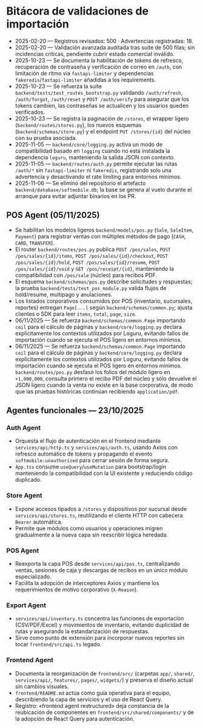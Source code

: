 # Bitácora de validaciones de importación

- 2025-02-20 — Registros revisados: 500 · Advertencias registradas: 18.
- 2025-02-20 — Validación avanzada auditada tras suite de 500 filas; sin incidencias críticas, pendiente cubrir estado comercial inválido.
- 2025-10-23 — Se documenta la habilitación de tokens de refresco, recuperación de contraseña y verificación de correo en `/auth`, con limitación de ritmo vía `fastapi-limiter` y dependencias `fakeredis`/`fastapi-limiter` añadidas a los requirements.
- 2025-10-23 — Se refuerza la suite `backend/tests/test_routes_bootstrap.py` validando `/auth/refresh`, `/auth/forgot`, `/auth/reset` y `POST /auth/verify` para asegurar que los tokens cambien, las contraseñas se actualicen y los usuarios queden verificados.
- 2025-10-23 — Se registra la paginación de `/stores`, el wrapper ligero (`backend/routes/stores.py`), los nuevos esquemas (`backend/schemas/store.py`) y el endpoint `PUT /stores/{id}` del núcleo con su prueba asociada.
- 2025-11-05 — `backend/core/logging.py` activa un modo de compatibilidad basado en `logging` cuando no está instalada la dependencia `loguru`, manteniendo la salida JSON con contexto.
- 2025-11-05 — `backend/routes/auth.py` permite ejecutar las rutas `/auth/*` sin `fastapi-limiter` ni `fakeredis`, registrando solo una advertencia y desactivando el rate limiting para entornos mínimos.
- 2025-11-06 — Se eliminó del repositorio el artefacto `backend/database/softmobile.db`; la base se genera al vuelo durante el arranque para evitar adjuntar binarios en los PR.

## POS Agent (05/11/2025)

- Se habilitan los modelos ligeros `backend/models/pos.py` (`Sale`, `SaleItem`, `Payment`) para registrar ventas con múltiples métodos de pago (`CASH`, `CARD`, `TRANSFER`).
- El router `backend/routes/pos.py` publica `POST /pos/sales`, `POST /pos/sales/{id}/items`, `POST /pos/sales/{id}/checkout`, `POST /pos/sales/{id}/hold`, `POST /pos/sales/{id}/resume`, `POST /pos/sales/{id}/void` y `GET /pos/receipt/{id}`, manteniendo la compatibilidad con `/pos/sale` (núcleo) para recibos PDF.
- El esquema `backend/schemas/pos.py` describe solicitudes y respuestas; la prueba `backend/tests/test_pos_module.py` valida flujos de hold/resume, multipago y anulaciones.
- Los listados corporativos consumidos por POS (inventario, sucursales, reportes) entregan `Page[...]` según `backend/schemas/common.py`; ajusta clientes o SDK para leer `items`, `total`, `page`, `size`.
- 06/11/2025 — Se refuerza `backend/schemas/common.Page` importando `ceil` para el cálculo de páginas y `backend/core/logging.py` declara explícitamente los contextos utilizados por Loguru, evitando fallos de importación cuando se ejecuta el POS ligero en entornos mínimos.
- 06/11/2025 — Se refuerza `backend/schemas/common.Page` importando `ceil` para el cálculo de páginas y `backend/core/logging.py` declara explícitamente los contextos utilizados por Loguru, evitando fallos de importación cuando se ejecuta el POS ligero en entornos mínimos. `backend/routes/pos.py` desfasó los folios del módulo ligero en `+1,000,000`, consulta primero el recibo PDF del núcleo y sólo devuelve el JSON ligero cuando la venta no existe en la base corporativa, de modo que las pruebas históricas continúan recibiendo `application/pdf`.

## Agentes funcionales — 23/10/2025

### Auth Agent
- Orquesta el flujo de autenticación en el frontend mediante `services/api/http.ts` y `services/api/auth.ts`, usando Axios con refresco automático de tokens y propagando el evento `softmobile:unauthorized` para cerrar sesión de forma segura.
- `App.tsx` consume `useQuery`/`useMutation` para bootstrap/login manteniendo la compatibilidad con la UI existente y reduciendo código duplicado.

### Store Agent
- Expone accesos tipados a `/stores` y dispositivos por sucursal desde `services/api/stores.ts`, reutilizando el cliente HTTP con cabecera `Bearer` automática.
- Permite que módulos como usuarios y operaciones migren gradualmente a la nueva capa sin reescribir lógica heredada.

### POS Agent
- Reexporta la capa POS desde `services/api/pos.ts`, centralizando ventas, sesiones de caja y descargas de recibos en un único módulo especializado.
- Facilita la adopción de interceptores Axios y mantiene los requerimientos de motivo corporativo (`X-Reason`).

### Export Agent
- `services/api/inventory.ts` concentra las funciones de exportación (CSV/PDF/Excel) y movimientos de inventario, evitando duplicidad de rutas y asegurando la estandarización de respuestas.
- Sirve como punto de extensión para incorporar nuevos reportes sin tocar `frontend/src/api.ts` legado.

### Frontend Agent
- Documenta la reorganización de `frontend/src/` (carpetas `app/`, `shared/`, `services/api/`, `features/`, `pages/`, `widgets/`) y preserva el diseño actual sin cambios visuales.
- `frontend/README.md` actúa como guía operativa para el equipo, describiendo la capa de servicios y el uso de React Query.
- Registro: «frontend agent restructured» deja constancia de la reubicación de componentes en `frontend/src/shared/components/` y de la adopción de React Query para autenticación.

